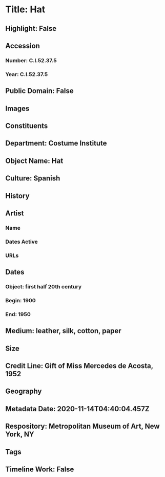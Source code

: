 # Title: Hat
## Highlight: False
## Accession
### Number: C.I.52.37.5
### Year: C.I.52.37.5
## Public Domain: False
## Images
## Constituents
## Department: Costume Institute
## Object Name: Hat
## Culture: Spanish
## History
## Artist
### Name
### Dates Active
### URLs
## Dates
### Object: first half 20th century
### Begin: 1900
### End: 1950
## Medium: leather, silk, cotton, paper
## Size
## Credit Line: Gift of Miss Mercedes de Acosta, 1952
## Geography
## Metadata Date: 2020-11-14T04:40:04.457Z
## Respository: Metropolitan Museum of Art, New York, NY
## Tags
## Timeline Work: False